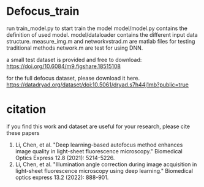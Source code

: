 # Defocus_train
run train_model.py to start train the model
model/model.py contains the definition of used model.
model/dataloader contains the different input data structure.
measure_img.m and networkvstrad.m are matlab files for testing traditional methods
network.m are test for using DNN.

a small test dataset is provided and free to download:
https://doi.org/10.6084/m9.figshare.18515108

for the full defocus dataset, please download it here.
https://datadryad.org/dataset/doi:10.5061/dryad.s7h44j1mb?public=true

# citation
if you find this work and dataset are useful for your research, please cite these papers
1. Li, Chen, et al. "Deep learning-based autofocus method enhances image quality in light-sheet fluorescence microscopy." Biomedical Optics Express 12.8 (2021): 5214-5226.
2. Li, Chen, et al. "Illumination angle correction during image acquisition in light-sheet fluorescence microscopy using deep learning." Biomedical optics express 13.2 (2022): 888-901.

